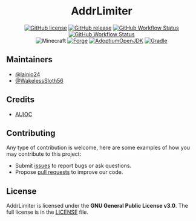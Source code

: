 <h1 align="center">AddrLimiter</h1>

<div align="center">

[![GitHub license](https://img.shields.io/github/license/auioc/addrlimiter-mcmod?style=flat-square)](/LICENSE)
[![GitHub release](https://img.shields.io/github/v/release/auioc/addrlimiter-mcmod?style=flat-square)](https://github.com/auioc/addrlimiter-mcmod/releases/latest)
[![GitHub Workflow Status](https://img.shields.io/github/workflow/status/auioc/addrlimiter-mcmod/auto-release?label=release%20build&style=flat-square)](https://github.com/auioc/addrlimiter-mcmod/actions/workflows/auto-release.yml)
[![GitHub Workflow Status](https://img.shields.io/github/workflow/status/auioc/addrlimiter-mcmod/dev-build?label=dev%20build&style=flat-square)](https://github.com/auioc/addrlimiter-mcmod/actions/workflows/dev-build.yml)
<br/>
![Minecraft](https://img.shields.io/static/v1?label=Minecraft&message=1.18.1&color=00aa00&style=flat-square)
[![Forge](https://img.shields.io/static/v1?label=Forge&message=39.0.45&color=e04e14&logo=Conda-Forge&style=flat-square)](http://files.minecraftforge.net/net/minecraftforge/forge/index_1.18.1.html)
[![AdoptiumOpenJDK](https://img.shields.io/static/v1?label=AdoptiumOpenJDK&message=17.0.1%2B12&color=brightgreen&logo=java&style=flat-square)](https://adoptium.net/?variant=openjdk17&jvmVariant=hotspot)
[![Gradle](https://img.shields.io/static/v1?label=Gradle&message=7.3&color=brightgreen&logo=gradle&style=flat-square)](https://docs.gradle.org/7.3/release-notes.html)

</div>

## Maintainers

- [@lainio24](https://github.com/lainio24)
- [@WakelessSloth56](https://github.com/WakelessSloth56)

## Credits

- [AUIOC](https://www.auioc.com)

## Contributing

Any type of contribution is welcome, here are some examples of how you may contribute to this project:

- Submit [issues](https://github.com/auioc/addrlimiter-mcmod/issues) to report bugs or ask questions.
- Propose [pull requests](https://github.com/auioc/addrlimiter-mcmod/pulls) to improve our code.

## License

AddrLimiter is licensed under the **GNU General Public License v3.0**.
The full license is in the [LICENSE](/LICENSE) file.
